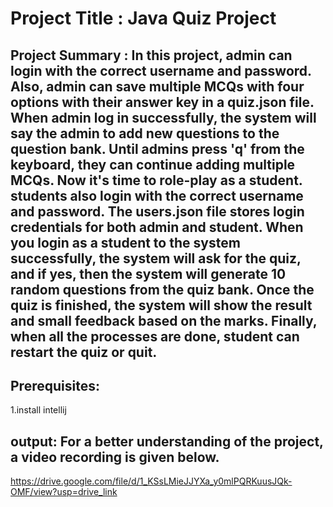 # Project Title : Java Quiz Project 

## Project Summary : In this project, admin can login with the correct username and password. Also, admin can save multiple MCQs with four options with their answer key in a quiz.json file.  When admin log in successfully, the system will say the admin to add new questions to the question bank. Until admins press 'q' from the keyboard, they can continue adding multiple MCQs. Now it's time to role-play as a student. students also login with the correct username and password. The users.json file stores login credentials for both admin and student. When you login as a student to the system successfully, the system will ask for the quiz, and if yes, then the system will generate 10 random questions from the quiz bank. Once the quiz is finished, the system will show the result and small feedback based on the marks. Finally, when all the processes are done, student can restart the quiz or quit. 

## Prerequisites:
1.install intellij

## output: For a better understanding of the project, a video recording is given below.
https://drive.google.com/file/d/1_KSsLMieJJYXa_y0mlPQRKuusJQk-OMF/view?usp=drive_link
